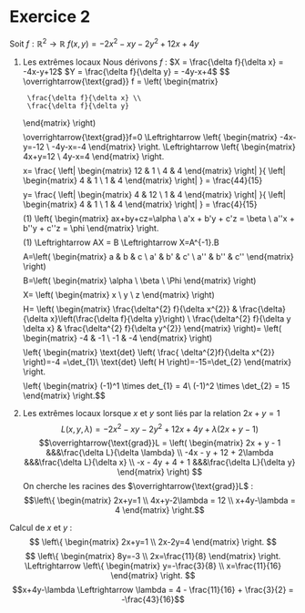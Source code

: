 # Exercice 2

Soit $f: \mathbb{R}^2 \to \mathbb{R}$
$f(x,y)= -2x^2-xy-2y^2+12x+4y$

1. Les extrêmes locaux
   Nous dérivons $f$ : 
   $X = \frac{\delta f}{\delta x} = -4x-y+12$ 
   $Y = \frac{\delta f}{\delta y} = -4y-x+4$
$$
   \overrightarrow{\text{grad}} f =
   \left(
   \begin{matrix}
        
        \frac{\delta f}{\delta x} \\
        \frac{\delta f}{\delta y}
      
    \end{matrix}
\right)
$$
$$\overrightarrow{\text{grad}}f=0 \Leftrightarrow
\left\{
\begin{matrix}
  -4x-y=-12 \\
  -4y-x=-4
\end{matrix}
\right.
\Leftrightarrow
\left\{
\begin{matrix}
   4x+y=12 \\
   4y-x=4
\end{matrix}
\right.
$$
$$x=
\frac{
\left\|
\begin{matrix}
12 & 1 \\
4 & 4
\end{matrix}
\right\|
}{
\left\|
\begin{matrix}
4 & 1 \\
1 & 4
\end{matrix}
\right\|
} = \frac{44}{15}$$
$$y=
\frac{
\left\|
\begin{matrix}
4 & 12 \\
1 & 4
\end{matrix}
\right\|
}{
\left\|
\begin{matrix}
4 & 1 \\
1 & 4
\end{matrix}
\right\|
} = \frac{4}{15}$$
$$(1) \left\{
\begin{matrix}
  ax+by+cz=\alpha \\
  a'x + b'y + c'z = \beta \\
  a''x + b''y + c''z = \phi
\end{matrix}
\right.
$$
$$(1) \Leftrightarrow AX = B
\Leftrightarrow X=A^{-1}.B
$$
$$A=\left(
\begin{matrix}
a & b & c \\
a' & b' & c' \\
a'' & b'' & c''
\end{matrix}
\right)$$
$$B=\left(
\begin{matrix}
  \alpha \\
  \beta \\
  \Phi
\end{matrix}
\right)$$
$$X=
\left(
\begin{matrix}
  x \\
y \\
z
\end{matrix}
\right)
$$
$$H=
\left( 
\begin{matrix}
 \frac{\delta^{2} f}{\delta x^{2}} & \frac{\delta}{\delta x}\left(\frac{\delta f}{\delta y}\right) \\
\frac{\delta^{2} f}{\delta y \delta x}  & \frac{\delta^{2} f}{\delta y^{2}}
\end{matrix}
\right)=
\left(
\begin{matrix}
  -4 & -1 \\
-1 & -4
\end{matrix}
\right)$$
$$\left\{
\begin{matrix}
\text{det} \left(
\frac{
\delta^{2}f}{\delta x^{2}}
\right)=-4 =\det_{1}\\
\text{det} \left(
H
\right)=-15=\det_{2}
\end{matrix}
\right.$$
$$\left\{
\begin{matrix}
(-1)^1 \times det_{1} = 4\\
(-1)^2 \times \det_{2} = 15
\end{matrix}
\right.$$

   
2. Les extrêmes locaux lorsque $x$ et $y$ sont liés par la relation $2x+y=1$ 
   $$L(x,y,\lambda)=-2x^2-xy-2y^2+12x+4y+\lambda(2x+y-1)$$
   $$\overrightarrow{\text{grad}}L =
   \left(
     \begin{matrix}
       2x + y - 1 &&&\frac{\delta L}{\delta \lambda} \\
       -4x - y + 12 + 2\lambda &&&\frac{\delta L}{\delta x} \\
       -x - 4y + 4 + 1 &&&\frac{\delta L}{\delta y}
     \end{matrix}
   \right)
   $$
On cherche les racines des $\overrightarrow{\text{grad}}L$ :
$$\left\{
\begin{matrix}
2x+y=1 \\
4x+y-2\lambda = 12 \\
x+4y-\lambda = 4
\end{matrix}
\right.$$

Calcul de $x$ et $y$ :
$$
\left\{
	\begin{matrix}
      2x+y=1 \\
      2x-2y=4
    \end{matrix}
\right.
$$
$$
\left\{
	\begin{matrix}
      8y=-3 \\
      2x=\frac{11}{8}
    \end{matrix}
\right.
\Leftrightarrow
\left\{
	\begin{matrix}
      y=-\frac{3}{8} \\
      x=\frac{11}{16}
    \end{matrix}
\right.
$$
$$x+4y-\lambda
\Leftrightarrow \lambda = 4 - \frac{11}{16} + \frac{3}{2} = -\frac{43}{16}$$
